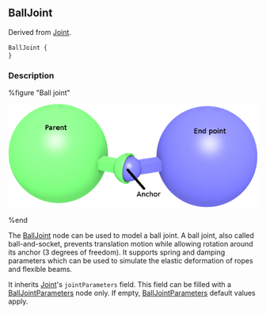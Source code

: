 ## BallJoint

Derived from [Joint](joint.md).

```
BallJoint {
}
```

### Description

%figure "Ball joint"

![ballJoint.png](images/ballJoint.png)

%end

The [BallJoint](#balljoint) node can be used to model a ball joint. A ball
joint, also called ball-and-socket, prevents translation motion while allowing
rotation around its anchor (3 degrees of freedom). It supports spring and
damping parameters which can be used to simulate the elastic deformation of
ropes and flexible beams.

It inherits [Joint](joint.md)'s `jointParameters` field. This field can be
filled with a [BallJointParameters](balljointparameters.md) node only. If empty,
[BallJointParameters](balljointparameters.md) default values apply.
